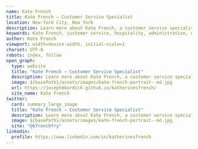 ```yaml
---
name: Kate French
title: Kate French – Customer Service Specialist
location: New York City, New York
description: Learn more about Kate French, a customer service specialist with extensive experience in hospitality and administration.
keywords: Kate French, customer service, hospitality, administration, event coordination, New York City
author: Kate French
viewport: width=device-width, initial-scale=1
charset: UTF-8
robots: index, follow
open_graph:
  type: website
  title: "Kate French – Customer Service Specialist"
  description: Learn more about Kate French, a customer service specialist with extensive experience in hospitality and administration.
  image: ${basePath}/assets/images/kate-french-portrait--md.jpg
  url: https://josephdburdick.github.io/katherinesfrench/
  site_name: Kate French
twitter:
  card: summary_large_image
  title: "Kate French – Customer Service Specialist"
  description: Learn more about Kate French, a customer service specialist with extensive experience in hospitality and administration.
  image: ${basePath}/assets/images/kate-french-portrait--md.jpg
  site: "@kfrenchfry"
linkedin:
  profile: https://www.linkedin.com/in/katherinesfrench
---
```


